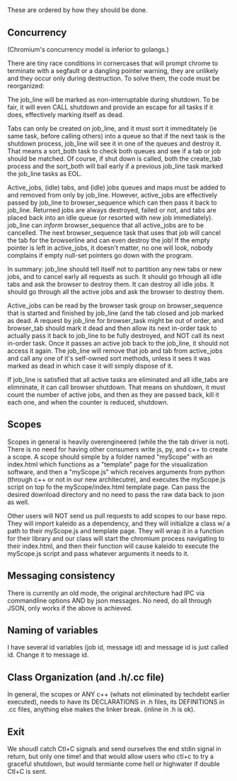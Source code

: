 #

These are ordered by how they should be done.

## Concurrency
(Chromium's concurrency model is inferior to golangs.)

There are tiny race conditions in cornercases that will prompt chrome to terminate with a segfault or a dangling pointer warning,
they are unlikely and they occur only during destruction. To solve them, the code must be reorganized:

The job_line will be marked as non-interruptable during shutdown. To be fair, it will even CALL shutdown and provide an escape for all tasks if it does, effectively marking itself as dead.

Tabs can only be created on job_line, and it must sort it immeditately (ie same task, before calling others) into a queue so that if the next task is the shutdown process, job_line will see it in one of the queues and destroy it. That means a sort_both task to check both queues and see if a tab or job should be matched. Of course, if shut down is called, both the create_tab process and the sort_both will bail early if a previous job_line task marked the job_line tasks as EOL.

Active_jobs, (idle) tabs, and (idle) jobs queues and maps must be added to and removed from only by job_line.
However, active_jobs are effectively passed by job_line to browser_sequence which can then pass it back to job_line. Returned jobs are always destroyed, failed or not, and tabs are placed back into an idle queue (or resorted with new job immediately).
job_line can _inform_ browser_sequence that all active_jobs are to be cancelled. The next browser_sequence task that uses that job will cancel the tab for the browserline and can even destroy the job! If the empty pointer is left in active_jobs, it doesn't matter, no one will look, nobody complains if empty null-set pointers go down with the program.

In summary: job_line should tell itself not to partition any new tabs or new jobs, and to cancel early all requests as such. It should go trhough all idle tabs and ask the browser to destroy them. It can destroy all idle jobs. It should go through all the active jobs and ask the browser to destroy them.

Active_jobs can be read by the browser task group on browser_sequence that is started and finished by job_line (and the tab closed and job marked as dead. A request by job_line for browser_task might be out of order, and browser_tab should mark it dead and then allow its next in-order task to actually pass it back to job_line to be fully destroyed, and NOT call its next in-order task. Once it passes an active job back to the job_line, it should not access it again. The job_line will remove that job and tab from active_jobs and call any one of it's self-owned sort methods, unless it sees it was marked as dead in which case it will simply dispose of it.

If job_line is satisfied that all active tasks are eliminated and all idle_tabs are elimninate, it can call browser shutdown. That means on shutdown, it must count the number of active jobs, and then as they are passed back, kill it each one, and when the counter is reduced, shutdown.
## Scopes

Scopes in general is heavily overengineered (while the the tab driver is not). There is no need for having other consumers write js, py, and c++ to create a scope. A scope should simple by a folder named "myScope" with an index.html which functions as a "template" page for the visualization software, and then a "myScope.js" which receives arguments from python (through c++ or not in our new architecutre), and executes the myScope.js script on top fo the myScope/index.html template page. Can pass the desired download directory and no need to pass the raw data back to json as well.

Other users will NOT send us pull requests to add scopes to our base repo. They will import kaleido as a dependency, and they will initialize a class w/ a path to their myScope.js and template page. They will wrap it in a function for their library and our class will start the chromium process navigating to their index.html, and then their function will cause kaleido to execute the myScope.js script and pass whatever arguments it needs to it.

## Messaging consistency

There is currently an old mode, the original architecture had IPC via commandline options AND by json messages. No need, do all through JSON, only works if the above is achieved.

## Naming of variables

I have several id variables (job id, message id) and message id is just called id. Change it to message id.

## Class Organization (and .h/.cc file)

In general, the scopes or ANY c++ (whats not eliminated by techdebt earlier executed), needs to have its DECLARATIONS in .h files, its DEFINITIONS in .cc files, anything else makes the linker break. (inline in .h is ok).

## Exit

We shoudl catch Ctl+C signals and send ourselves the end stdin signal in return, but only one time! and that would allow users who ctl+c to try a graceful shutdown, but would termiante come hell or highwater if double Ctl+C is sent.
